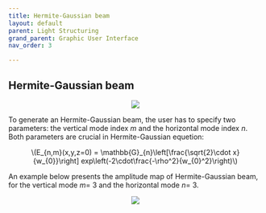 ```yaml
---
title: Hermite-Gaussian beam
layout: default
parent: Light Structuring
grand_parent: Graphic User Interface
nav_order: 3

---
```

## [](#header-2)Hermite-Gaussian beam

<script id="MathJax-script" async src="https://cdn.jsdelivr.net/npm/mathjax@3/es5/tex-mml-chtml.js"></script>

<p align="center">
  <img src="/BCAA_tutorial/assets/images/Hermite_Gaussian_box.png">
</p>

To generate an Hermite-Gaussian beam, the user has to specify two parameters: the vertical mode index _m_ and the horizontal mode index _n_. Both parameters are crucial in Hermite-Gaussian equetion: 
<p align="center">
\(E_{n,m}(x,y,z=0) = \mathbb{G}_{n}\left[\frac{\sqrt{2}\cdot x}{w_{0}}\right] exp\left(-2\cdot\frac{-\rho^2}{w_{0}^2}\right)\)
<p>
  
An example below presents the amplitude map of Hermite-Gaussian beam, 
for the vertical mode _m_= 3 and the horizontal mode _n_= 3.
<p align="center">
  <img src="/BCAA_tutorial/assets/images/Hermite_Gaussian.png">
</p>
 


